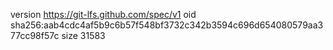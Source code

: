 version https://git-lfs.github.com/spec/v1
oid sha256:aab4cdc4af5b9c6b57f548bf3732c342b3594c696d654080579aa377cc98f57c
size 31583
